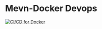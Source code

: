 # Mevn-Docker Devops

[![CI/CD for Docker](https://github.com/EnisHoxha/Mevn-Docker/actions/workflows/docker-image.yml/badge.svg?branch=main)](https://github.com/EnisHoxha/Mevn-Docker/actions/workflows/docker-image.yml)
